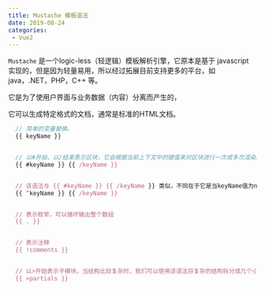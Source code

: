 ```yaml
---
title: Mustache 模板语法
date: 2019-08-24
categories:
 - Vue2
---
```


<!-- more -->



`Mustache` 是一个logic-less（轻逻辑）模板解析引擎，它原本是基于 javascript 实现的，但是因为轻量易用，所以经过拓展目前支持更多的平台，如 java，.NET，PHP，C++ 等。

它是为了使用户界面与业务数据（内容）分离而产生的，

它可以生成特定格式的文档，通常是标准的HTML文档。

```js
  // 简单的变量替换。
  {{ keyName }}


  // 以#开始、以/结束表示区块，它会根据当前上下文中的键值来对区块进行一次或多次渲染。它的功能很强大，有类似if、foreach的功能。
  {{ #keyName }} {{ /keyName }}


  // 该语法与 {{ #keyName }} {{ /keyName }} 类似，不同在于它是当keyName值为null, undefined, false时才渲染输出该区块内容。
  {{ ^keyName }} {{ /keyName }}


  // 表示枚举，可以循环输出整个数组
  {{ . }}


  // 表示注释
  {{ !comments }}


  // 以>开始表示子模块，当结构比较复杂时，我们可以使用该语法将复杂的结构拆分成几个小的子模块。
  {{ >partials }}
```
